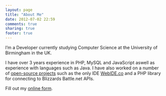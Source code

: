 ```yaml
---
layout: page
title: "About Me"
date: 2012-07-02 22:59
comments: true
sharing: true
footer: true
---
```


I’m a Developer currently studying Computer Science at the University of Birmingham in the UK.

I have over 3 years experience in PHP, MySQL and JavaScript aswell as experience with languages such as Java. I have also worked on a number of [open-source projects](https://github.com/) such as the only IDE [WebIDE.co](http://webide.co) and a PHP library for connecting to Blizzards Battle.net APIs.

<div id="wufoo-z7x4a3">
	Fill out my <a href="http://danielcannon.wufoo.com/forms/z7x4a3">online form</a>.
</div>
<script type="text/javascript">
	var z7x4a3;(function(d, t) {
	var s = d.createElement(t), options = {
		'userName':'danielcannon', 
		'formHash':'z7x4a3', 
		'autoResize':true,
		'height':'517',
		'async':true,
		'header':'show'
	};
	s.src = 
		('https:' == d.location.protocol ? 'https://' : 'http://') + 
		'wufoo.com/scripts/embed/form.js';
	s.onload = s.onreadystatechange = function() {
		var rs = this.readyState; if (rs) if (rs != 'complete') if (rs != 'loaded') return;
		try { z7x4a3 = new WufooForm();z7x4a3.initialize(options);z7x4a3.display(); } catch (e) {}
	};
	var scr = d.getElementsByTagName(t)[0], par = scr.parentNode; par.insertBefore(s, scr);
	})(document, 'script');
</script>